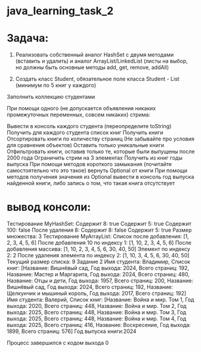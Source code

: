 # java_learning_task_2

# Задача:
1) Реализовать собственный аналог HashSet с двумя методами (вставить и удалить) и аналог ArrayList/LinkedList (листы на выбор, но должны быть основные методы add, get, remove, addAll)

2) Создать класс Student, обязательное поле класса Student - List<Book> (минимум по 5 книг у каждого)

Заполнить коллекцию студентами

При помощи одного (не допускается объявления никаких промежуточных переменных, совсем никаких) стрима:

Вывести в консоль каждого студента (переопределите toString)
Получить для каждого студента список книг
Получить книги
Отсортировать книги по количеству страниц (Не забывайте про условия для сравнения объектов)
Оставить только уникальные книги
Отфильтровать книги, оставив только те, которые были выпущены после 2000 года
Ограничить стрим на 3 элементах
Получить из книг годы выпуска
При помощи методов короткого замыкания (почитайте самостоятельно что это такое) вернуть Optional от книги
При помощи методов получения значения из Optional вывести в консоль год выпуска найденной книги, либо запись о том, что такая книга отсутствует

# вывод консоли:

Тестирование MyHashSet:
Содержит 8: true
Содержит 5: true
Содержит 100: false
После удаления 8:
Содержит 8: false
Содержит 5: true
Размер множества: 3
Тестирование MyArrayList:
Список после добавления: [1, 2, 3, 4, 5, 6]
После добавления 10 по индексу 1: [1, 10, 2, 3, 4, 5, 6]
После добавления массива: [1, 10, 2, 3, 4, 5, 6, 30, 40, 50]
Элемент по индексу 2: 2
После удаления элемента по индексу 2: [1, 10, 3, 4, 5, 6, 30, 40, 50]
Текущий размер списка: 9
Задание 2
Имя студента: Владимир, Список книг: [Название: Вишнёвый сад, Год выхода: 2024, Всего страниц: 192, Название: Мастер и Маргарита, Год выхода: 2024, Всего страниц: 480, Название: Отцы и дети, Год выхода: 1957, Всего страниц: 200, Название: Вишнёвый сад, Год выхода: 2024, Всего страниц: 192, Название: Щелкунчик и мышиный король, Год выхода: 2017, Всего страниц: 192]
Имя студента: Валерий, Список книг: [Название: Война и мир. Том 1, Год выхода: 2020, Всего страниц: 448, Название: Война и мир. Том 2, Год выхода: 2025, Всего страниц: 448, Название: Война и мир. Том 3, Год выхода: 2025, Всего страниц: 448, Название: Война и мир. Том 4, Год выхода: 2025, Всего страниц: 416, Название: Воскресение, Год выхода: 1899, Всего страниц: 576]
Год выпуска книги:2024

Процесс завершился с кодом выхода 0
